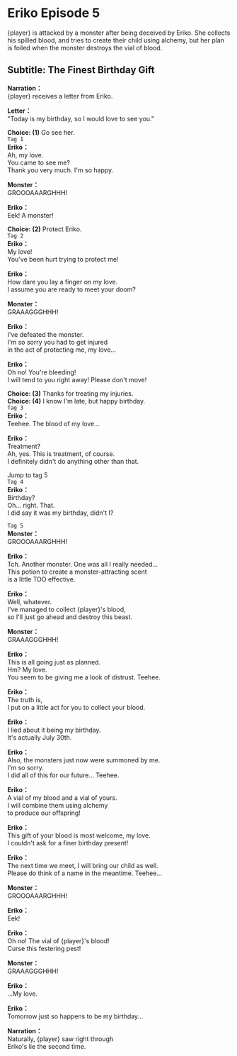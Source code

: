 # Eriko Episode 5
{player} is attacked by a monster after being deceived by Eriko. She collects his spilled blood, and tries to create their child using alchemy, but her plan is foiled when the monster destroys the vial of blood.
  
## Subtitle: The Finest Birthday Gift
  
**Narration：**  
{player} receives a letter from Eriko.  
  
**Letter：**  
\"Today is my birthday, so I would love to see you.\"  
  
**Choice: (1)**  Go see her.  
`Tag 1`  
**Eriko：**  
Ah, my love.  
You came to see me?  
Thank you very much. I'm so happy.  
  
**Monster：**  
GROOOAAARGHHH!  
  
**Eriko：**  
Eek! A monster!  
  
**Choice: (2)**  Protect Eriko.  
`Tag 2`  
**Eriko：**  
My love!  
You've been hurt trying to protect me!  
  
**Eriko：**  
How dare you lay a finger on my love.  
I assume you are ready to meet your doom?  
  
**Monster：**  
GRAAAGGGHHH!  
  
**Eriko：**  
I've defeated the monster.  
I'm so sorry you had to get injured  
in the act of protecting me, my love...  
  
**Eriko：**  
Oh no! You're bleeding!  
I will tend to you right away! Please don't move!  
  
**Choice: (3)**  Thanks for treating my injuries.  
**Choice: (4)**  I know I'm late, but happy birthday.  
`Tag 3`  
**Eriko：**  
Teehee. The blood of my love...  
  
**Eriko：**  
Treatment?  
Ah, yes. This is treatment, of course.  
I definitely didn't do anything other than that.  
  
Jump to tag 5  
`Tag 4`  
**Eriko：**  
Birthday?  
Oh... right. That.  
I did say it was my birthday, didn't I?  
  
`Tag 5`  
**Monster：**  
GROOOAAARGHHH!  
  
**Eriko：**  
Tch. Another monster. One was all I really needed...  
This potion to create a monster-attracting scent  
is a little TOO effective.  
  
**Eriko：**  
Well, whatever.  
I've managed to collect {player}'s blood,  
so I'll just go ahead and destroy this beast.  
  
**Monster：**  
GRAAAGGGHHH!  
  
**Eriko：**  
This is all going just as planned.  
Hm? My love.  
You seem to be giving me a look of distrust. Teehee.  
  
**Eriko：**  
The truth is,  
I put on a little act for you to collect your blood.  
  
**Eriko：**  
I lied about it being my birthday.  
It's actually July 30th.  
  
**Eriko：**  
Also, the monsters just now were summoned by me.  
I'm so sorry.  
I did all of this for our future... Teehee.  
  
**Eriko：**  
A vial of my blood and a vial of yours.  
I will combine them using alchemy  
to produce our offspring!  
  
**Eriko：**  
This gift of your blood is most welcome, my love.  
I couldn't ask for a finer birthday present!  
  
**Eriko：**  
The next time we meet, I will bring our child as well.  
Please do think of a name in the meantime. Teehee...  
  
**Monster：**  
GROOOAAARGHHH!  
  
**Eriko：**  
Eek!  
  
**Eriko：**  
Oh no! The vial of {player}'s blood!  
Curse this festering pest!  
  
**Monster：**  
GRAAAGGGHHH!  
  
**Eriko：**  
...My love.  
  
**Eriko：**  
Tomorrow just so happens to be my birthday...  
  
**Narration：**  
Naturally, {player} saw right through  
Eriko's lie the second time.  
